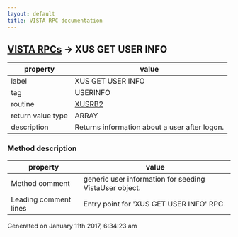 ```yaml
---
layout: default
title: VISTA RPC documentation
---
```




## [VISTA RPCs](TableOfContent.md) &#8594; XUS GET USER INFO 

 property | value 
--- | --- 
 label | XUS GET USER INFO
 tag | USERINFO
 routine | [XUSRB2](http://code.osehra.org/dox/Routine_XUSRB2_source.html)
 return value type | ARRAY
 description | Returns information about a user after logon. 


### Method description

 property | value 
--- | --- 
 Method comment | generic user information for seeding VistaUser object.
 Leading comment lines | Entry point for 'XUS GET USER INFO' RPC




Generated on January 11th 2017, 6:34:23 am